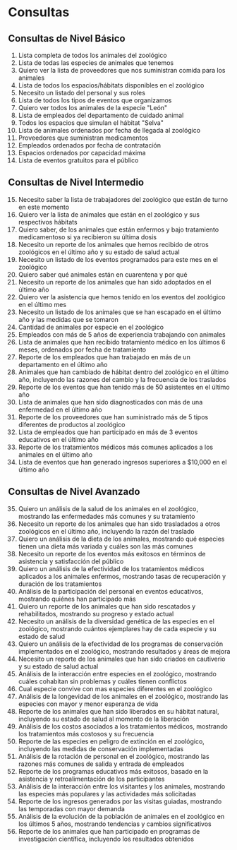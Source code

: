 # Consultas
## Consultas de Nivel Básico
1. Lista completa de todos los animales del zoológico
2. Lista de todas las especies de animales que tenemos
3. Quiero ver la lista de proveedores que nos suministran comida para los animales
4. Lista de todos los espacios/hábitats disponibles en el zoológico
5. Necesito un listado del personal y sus roles
6. Lista de todos los tipos de eventos que organizamos
7. Quiero ver todos los animales de la especie "León"
8. Lista de empleados del departamento de cuidado animal
9. Todos los espacios que simulan el hábitat "Selva"
10. Lista de animales ordenados por fecha de llegada al zoológico
11. Proveedores que suministran medicamentos
12. Empleados ordenados por fecha de contratación
13. Espacios ordenados por capacidad máxima
14. Lista de eventos gratuitos para el público

## Consultas de Nivel Intermedio
15. Necesito saber la lista de trabajadores del zoológico que están de turno en este momento
16. Quiero ver la lista de animales que están en el zoológico y sus respectivos hábitats
17. Quiero saber, de los animales que están enfermos y bajo tratamiento medicamentoso si ya recibieron su última dosis
18. Necesito un reporte de los animales que hemos recibido de otros zoológicos en el último año y su estado de salud actual
19. Necesito un listado de los eventos programados para este mes en el zoológico
20. Quiero saber qué animales están en cuarentena y por qué
21. Necesito un reporte de los animales que han sido adoptados en el último año
22. Quiero ver la asistencia que hemos tenido en los eventos del zoológico en el último mes
23. Necesito un listado de los animales que se han escapado en el último año y las medidas que se tomaron
24. Cantidad de animales por especie en el zoológico
25. Empleados con más de 5 años de experiencia trabajando con animales
26. Lista de animales que han recibido tratamiento médico en los últimos 6 meses, ordenados por fecha de tratamiento
27. Reporte de los empleados que han trabajado en más de un departamento en el último año
28. Animales que han cambiado de hábitat dentro del zoológico en el último año, incluyendo las razones del cambio y la frecuencia de los traslados
29. Reporte de los eventos que han tenido más de 50 asistentes en el último año
30. Lista de animales que han sido diagnosticados con más de una enfermedad en el último año
31. Reporte de los proveedores que han suministrado más de 5 tipos diferentes de productos al zoológico
32. Lista de empleados que han participado en más de 3 eventos educativos en el último año
33. Reporte de los tratamientos médicos más comunes aplicados a los animales en el último año
34. Lista de eventos que han generado ingresos superiores a $10,000 en el último año

## Consultas de Nivel Avanzado
35. Quiero un análisis de la salud de los animales en el zoológico, mostrando las enfermedades más comunes y su tratamiento
36. Necesito un reporte de los animales que han sido trasladados a otros zoológicos en el último año, incluyendo la razón del traslado
37. Quiero un análisis de la dieta de los animales, mostrando qué especies tienen una dieta más variada y cuáles son las más comunes
38. Necesito un reporte de los eventos más exitosos en términos de asistencia y satisfacción del público
39. Quiero un análisis de la efectividad de los tratamientos médicos aplicados a los animales enfermos, mostrando tasas de recuperación y duración de los tratamientos
40. Análisis de la participación del personal en eventos educativos, mostrando quiénes han participado más
41. Quiero un reporte de los animales que han sido rescatados y rehabilitados, mostrando su progreso y estado actual
42. Necesito un análisis de la diversidad genética de las especies en el zoológico, mostrando cuántos ejemplares hay de cada especie y su estado de salud
43. Quiero un análisis de la efectividad de los programas de conservación implementados en el zoológico, mostrando resultados y áreas de mejora
44. Necesito un reporte de los animales que han sido criados en cautiverio y su estado de salud actual
45. Análisis de la interacción entre especies en el zoológico, mostrando cuáles cohabitan sin problemas y cuáles tienen conflictos
46. Cual especie convive con mas especies diferentes en el zoológico
47. Análisis de la longevidad de los animales en el zoológico, mostrando las especies con mayor y menor esperanza de vida
48. Reporte de los animales que han sido liberados en su hábitat natural, incluyendo su estado de salud al momento de la liberación
49. Análisis de los costos asociados a los tratamientos médicos, mostrando los tratamientos más costosos y su frecuencia
50. Reporte de las especies en peligro de extinción en el zoológico, incluyendo las medidas de conservación implementadas
51. Análisis de la rotación de personal en el zoológico, mostrando las razones más comunes de salida y entrada de empleados
52. Reporte de los programas educativos más exitosos, basado en la asistencia y retroalimentación de los participantes
53. Análisis de la interacción entre los visitantes y los animales, mostrando las especies más populares y las actividades más solicitadas
54. Reporte de los ingresos generados por las visitas guiadas, mostrando las temporadas con mayor demanda
55. Análisis de la evolución de la población de animales en el zoológico en los últimos 5 años, mostrando tendencias y cambios significativos
56. Reporte de los animales que han participado en programas de investigación científica, incluyendo los resultados obtenidos